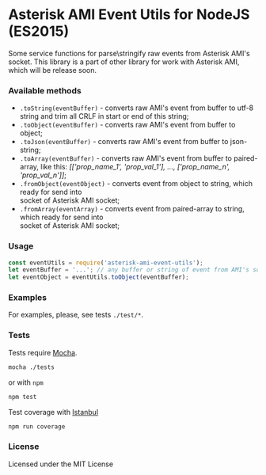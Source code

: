 # Asterisk AMI Event Utils for NodeJS (ES2015)

Some service functions for parse\stringify raw events from Asterisk AMI's socket. 
This library is a part of other library for work with Asterisk AMI, which will be release soon.

### Available methods 

* `.toString(eventBuffer)` - converts raw AMI's event from buffer to utf-8 string
and trim all CRLF in start or end of this string;
* `.toObject(eventBuffer)` - converts raw AMI's event from buffer to object;
* `.toJson(eventBuffer)` - converts raw AMI's event from buffer to json-string;
* `.toArray(eventBuffer)` - converts raw AMI's event from buffer to paired-array, 
like this: *[['prop_name_1', 'prop_val_1'], ..., ['prop_name_n', 'prop_val_n']]*;
* `.fromObject(eventObject)` - converts event from object to string, which ready for send into  
socket of Asterisk AMI socket; 
* `.fromArray(eventArray)` - converts event from paired-array to string, which ready for send into  
socket of Asterisk AMI socket;

### Usage 

```javascript
const eventUtils = require('asterisk-ami-event-utils');
let eventBuffer = '...'; // any buffer or string of event from AMI's socket or from other place
let eventObject = eventUtils.toObject(eventBuffer);
```

### Examples 

For examples, please, see tests `./test/*`.

### Tests 

Tests require [Mocha](https://mochajs.org/). 

```bash 
mocha ./tests
``` 

or with `npm` 

```bash
npm test 
```

Test coverage with [Istanbul](https://gotwarlost.github.io/istanbul/) 

```bash
npm run coverage
```

### License 

Licensed under the MIT License